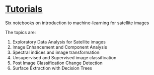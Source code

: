 # [Tutorials](https://adbeda.github.io/image-analysis-tutorials/)
 Six notebooks on introduction to machine-learning for satellite images
 
 The topics are:
 1. Exploratory Data Analysis for Satellite images
 2. Image Enhancement and Component Analysis
 3. Spectral indices and image transformation
 4. Unsupervised and Supervised image classification
 5. Post Image Classification Change Detection
 6. Surface Extraction with Decision Trees

